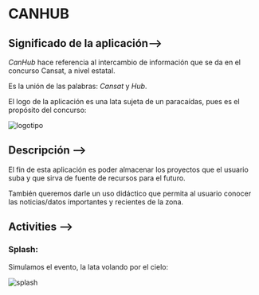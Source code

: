 # CANHUB

## Significado de la aplicación-->

*CanHub* hace referencia al intercambio de información que se da en el concurso Cansat, a nivel estatal.

Es la unión de las palabras: _Cansat_ y _Hub_.

El logo de la aplicación es una lata sujeta de un paracaídas, pues es el propósito del concurso:

![logotipo](/images/logotipo.png)

## Descripción -->

El fin de esta aplicación es poder almacenar los proyectos que el usuario suba y 
que sirva de fuente de recursos para el futuro.

También queremos darle un uso didáctico que permita al usuario conocer 
las noticias/datos importantes y recientes de la zona.

## Activities -->

### Splash:

Simulamos el evento, la lata volando por el cielo:

![splash](/images/Splash.png)